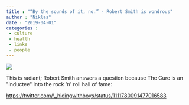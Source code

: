 ```yaml
---
title : "“By the sounds of it, no.” - Robert Smith is wondrous"
author : "Niklas"
date : "2019-04-01"
categories : 
 - culture
 - health
 - links
 - people
---
```


![](https://niklasblog.com/wp-content/robsmith.jpg)

This is radiant; Robert Smith answers a question because The Cure is an "inductee" into the rock 'n' roll hall of fame:

https://twitter.com/\_hidingwithboys/status/1111780091477016583
